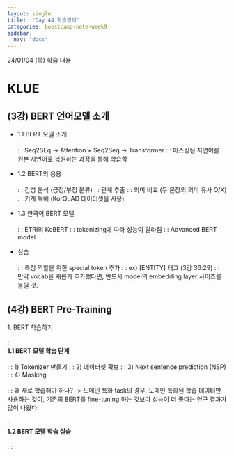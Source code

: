 ```yaml
---
layout: single
title:  "Day 44 학습정리"
categories: boostcamp-note-week9
sidebar:
  nav: "docs"
---
```


24/01/04 (목) 학습 내용

<h1>KLUE</h1>

<h2>(3강) BERT 언어모델 소개</h2>

- 1.1 BERT 모델 소개<br><br>
: : Seq2SEq -> Attention + Seq2Seq -> Transformer
: : 마스킹된 자연어를 원본 자연어로 복원하는 과정을 통해 학습함

- 1.2 BERT의 응용<br><br>
: : 감성 분석 (긍정/부정 분류)
: : 관계 추출
: : 의미 비교 (두 문장의 의미 유사 O/X)
: : 기계 독해 (KorQuAD 데이터셋을 사용)

- 1.3 한국어 BERT 모델<br><br>
: : ETRI의 KoBERT
: : tokenizing에 따라 성능이 달라짐
: : Advanced BERT model

- 실습<br><br>
: : 특정 역할을 위한 special token 추가
: : ex) [ENTITY] 태그 (3강 36:29)
: : 만약 vocab을 새롭게 추가했다면, 반드시 model의 embedding layer 사이즈를 늘릴 것.


<h2>(4강) BERT Pre-Training</h2>
1. BERT 학습하기<br><br>
: <br><b>1.1 BERT 모델 학습 단계</b><br><br>
: : 1) Tokenizer 만들기
: : 2) 데이터셋 확보
: : 3) Next sentence prediction (NSP)
: : 4) Masking
<br><br>
: : 왜 새로 학습해야 하나? -> 도메인 특화 task의 경우, 도메인 특화된 학습 데이터만 사용하는 것이, 기존의 BERT를 fine-tuning 하는 것보다 성능이 더 좋다는 연구 결과가 많이 나왔다.
<br><br>
: <br><b>1.2 BERT 모델 학습 실습</b><br><br>
: : 